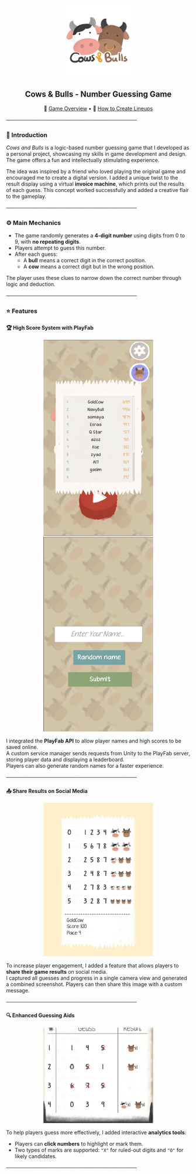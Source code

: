 <!-- PROJECT LOGO -->
<p align="center">
  <img src="images/f11805456d9f3d08.png" width="200" height="200" alt="Game Logo"/>
</p>

<h2 align="center">Cows & Bulls - Number Guessing Game</h2>

<p align="center">
  🔗 <a href="https://www.youtube.com/watch?v=E1-fTTuxCIU">Game Overview</a> • 
  🔗 <a href="https://www.youtube.com/watch?v=WN8-BFGJ8NA">How to Create Lineups</a>
</p>

────────────────────────────────────

### 🧩 Introduction

*Cows and Bulls* is a logic-based number guessing game that I developed as a personal project, showcasing my skills in game development and design. The game offers a fun and intellectually stimulating experience.  

The idea was inspired by a friend who loved playing the original game and encouraged me to create a digital version. I added a unique twist to the result display using a virtual **invoice machine**, which prints out the results of each guess. This concept worked successfully and added a creative flair to the gameplay.

────────────────────────────────────

### ⚙️ Main Mechanics

- The game randomly generates a **4-digit number** using digits from 0 to 9, with **no repeating digits**.
- Players attempt to guess this number.
- After each guess:
  - A **bull** means a correct digit in the correct position.
  - A **cow** means a correct digit but in the wrong position.

The player uses these clues to narrow down the correct number through logic and deduction.

────────────────────────────────────

### ⭐ Features

#### 🏆 High Score System with PlayFab

<p align="center">
  <img src="images/Screenshot 2024-01-27 220106.png" width="300"/>
  <img src="images/Screenshot 2024-01-27 220254.png" width="300"/>
</p>

I integrated the **PlayFab API** to allow player names and high scores to be saved online.  
A custom service manager sends requests from Unity to the PlayFab server, storing player data and displaying a leaderboard.  
Players can also generate random names for a faster experience.

────────────────────────────────────

#### 📤 Share Results on Social Media

<p align="center">
  <img src="images/photo_2024-01-27_22-12-28.jpg" width="300"/>
</p>

To increase player engagement, I added a feature that allows players to **share their game results** on social media.  
I captured all guesses and progress in a single camera view and generated a combined screenshot. Players can then share this image with a custom message.

────────────────────────────────────

#### 🔍 Enhanced Guessing Aids

<p align="center">
  <img src="images/Screenshot 2024-01-29 110840.png" width="300"/>
</p>

To help players guess more effectively, I added interactive **analytics tools**:
- Players can **click numbers** to highlight or mark them.
- Two types of marks are supported: `"X"` for ruled-out digits and `"O"` for likely candidates.

────────────────────────────────────
